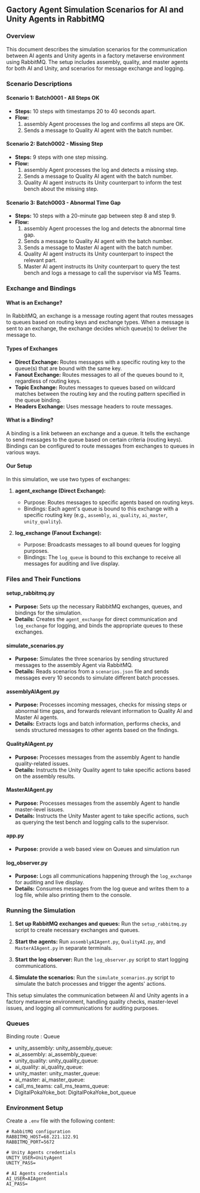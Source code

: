 ## Gactory Agent Simulation Scenarios for AI and Unity Agents in RabbitMQ

### Overview

This document describes the simulation scenarios for the communication between AI agents and Unity agents in a factory metaverse environment using RabbitMQ. The setup includes assembly, quality, and master agents for both AI and Unity, and scenarios for message exchange and logging.

### Scenario Descriptions

#### Scenario 1: Batch0001 - All Steps OK

- **Steps:** 10 steps with timestamps 20 to 40 seconds apart.
- **Flow:**
  1. assembly Agent processes the log and confirms all steps are OK.
  2. Sends a message to Quality AI agent with the batch number.

#### Scenario 2: Batch0002 - Missing Step

- **Steps:** 9 steps with one step missing.
- **Flow:**
  1. assembly Agent processes the log and detects a missing step.
  2. Sends a message to Quality AI agent with the batch number.
  3. Quality AI agent instructs its Unity counterpart to inform the test bench about the missing step.

#### Scenario 3: Batch0003 - Abnormal Time Gap

- **Steps:** 10 steps with a 20-minute gap between step 8 and step 9.
- **Flow:**
  1. assembly Agent processes the log and detects the abnormal time gap.
  2. Sends a message to Quality AI agent with the batch number.
  3. Sends a message to Master AI agent with the batch number.
  4. Quality AI agent instructs its Unity counterpart to inspect the relevant part.
  5. Master AI agent instructs its Unity counterpart to query the test bench and logs a message to call the supervisor via MS Teams.

### Exchange and Bindings

#### What is an Exchange?

In RabbitMQ, an exchange is a message routing agent that routes messages to queues based on routing keys and exchange types. When a message is sent to an exchange, the exchange decides which queue(s) to deliver the message to.

#### Types of Exchanges

- **Direct Exchange:** Routes messages with a specific routing key to the queue(s) that are bound with the same key.
- **Fanout Exchange:** Routes messages to all of the queues bound to it, regardless of routing keys.
- **Topic Exchange:** Routes messages to queues based on wildcard matches between the routing key and the routing pattern specified in the queue binding.
- **Headers Exchange:** Uses message headers to route messages.

#### What is a Binding?

A binding is a link between an exchange and a queue. It tells the exchange to send messages to the queue based on certain criteria (routing keys). Bindings can be configured to route messages from exchanges to queues in various ways.

#### Our Setup

In this simulation, we use two types of exchanges:

1. **agent_exchange (Direct Exchange):**
   - Purpose: Routes messages to specific agents based on routing keys.
   - Bindings: Each agent's queue is bound to this exchange with a specific routing key (e.g., `assembly`, `ai_quality`, `ai_master`, `unity_quality`).

2. **log_exchange (Fanout Exchange):**
   - Purpose: Broadcasts messages to all bound queues for logging purposes.
   - Bindings: The `log_queue` is bound to this exchange to receive all messages for auditing and live display.

### Files and Their Functions

#### setup_rabbitmq.py

- **Purpose:** Sets up the necessary RabbitMQ exchanges, queues, and bindings for the simulation.
- **Details:** Creates the `agent_exchange` for direct communication and `log_exchange` for logging, and binds the appropriate queues to these exchanges.

#### simulate_scenarios.py

- **Purpose:** Simulates the three scenarios by sending structured messages to the assembly Agent via RabbitMQ.
- **Details:** Reads scenarios from a `scenarios.json` file and sends messages every 10 seconds to simulate different batch processes.

#### assemblyAIAgent.py

- **Purpose:** Processes incoming messages, checks for missing steps or abnormal time gaps, and forwards relevant information to Quality AI and Master AI agents.
- **Details:** Extracts logs and batch information, performs checks, and sends structured messages to other agents based on the findings.

#### QualityAIAgent.py

- **Purpose:** Processes messages from the assembly Agent to handle quality-related issues.
- **Details:** Instructs the Unity Quality agent to take specific actions based on the assembly results.

#### MasterAIAgent.py

- **Purpose:** Processes messages from the assembly Agent to handle master-level issues.
- **Details:** Instructs the Unity Master agent to take specific actions, such as querying the test bench and logging calls to the supervisor.

#### app.py

- **Purpose:** provide a web based view on Queues and simulation run

#### log_observer.py

- **Purpose:** Logs all communications happening through the `log_exchange` for auditing and live display.
- **Details:** Consumes messages from the log queue and writes them to a log file, while also printing them to the console.



### Running the Simulation

1. **Set up RabbitMQ exchanges and queues:**
   Run the `setup_rabbitmq.py` script to create necessary exchanges and queues.

2. **Start the agents:**
   Run `assemblyAIAgent.py`, `QualityAI.py`, and `MasterAIAgent.py` in separate terminals.

3. **Start the log observer:**
   Run the `log_observer.py` script to start logging communications.

4. **Simulate the scenarios:**
   Run the `simulate_scenarios.py` script to simulate the batch processes and trigger the agents' actions.

This setup simulates the communication between AI and Unity agents in a factory metaverse environment, handling quality checks, master-level issues, and logging all communications for auditing purposes.

### Queues

Binding route : Queue
- unity_assembly: unity_assembly_queue: 
- ai_assembly: ai_assembly_queue: 
- unity_quality: unity_quality_queue: 
- ai_quality: ai_quality_queue: 
- unity_master: unity_master_queue: 
- ai_master: ai_master_queue: 
- call_ms_teams: call_ms_teams_queue: 
- DigitalPokaYoke_bot: DigitalPokaYoke_bot_queue

### Environment Setup

Create a `.env` file with the following content:

```plaintext
# RabbitMQ configuration
RABBITMQ_HOST=68.221.122.91
RABBITMQ_PORT=5672

# Unity Agents credentials
UNITY_USER=UnityAgent
UNITY_PASS=

# AI Agents credentials
AI_USER=AIAgent
AI_PASS=
```